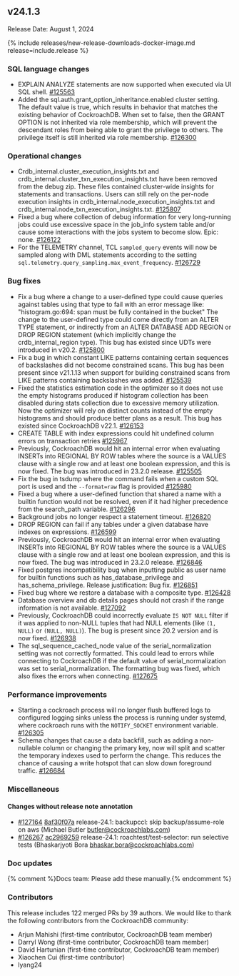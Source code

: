 ## v24.1.3

Release Date: August 1, 2024

{% include releases/new-release-downloads-docker-image.md release=include.release %}

<h3 id="v24-1-3-sql-language-changes">SQL language changes</h3>

- EXPLAIN ANALYZE statements are now supported when executed via UI SQL shell. [#125563][#125563]
- Added the sql.auth.grant_option_inheritance.enabled cluster setting. The default value is true, which results in behavior that matches the existing behavior of CockroachDB. When set to false, then the GRANT OPTION is not inherited via role membership, which will prevent the descendant roles from being able to grant the privilege to others. The privilege itself is still inherited via role membership. [#126300][#126300]

<h3 id="v24-1-3-operational-changes">Operational changes</h3>

- Crdb_internal.cluster_execution_insights.txt and crdb_internal.cluster_txn_execution_insights.txt have been removed from the debug zip. These files contained cluster-wide insights for statements and transactions. Users can still rely on the per-node execution insights in crdb_internal.node_execution_insights.txt and crdb_internal.node_txn_execution_insights.txt. [#125807][#125807]
- Fixed a bug where collection of debug information for very long-running jobs could use excessive space in the job_info system table and/or cause some interactions with the jobs system to become slow.  Epic: none. [#126122][#126122]
- For the TELEMETRY channel, TCL `sampled_query` events will now be sampled along with DML statements according to the setting `sql.telemetry.query_sampling.max_event_frequency`. [#126729][#126729]

<h3 id="v24-1-3-bug-fixes">Bug fixes</h3>

- Fix a bug where a change to a user-defined type could cause queries against tables using that type to fail with an error message like:    "histogram.go:694: span must be fully contained in the bucket"  The change to the user-defined type could come directly from an ALTER TYPE statement, or indirectly from an ALTER DATABASE ADD REGION or DROP REGION statement (which implicitly change the crdb_internal_region type).  This bug has existed since UDTs were introduced in v20.2. [#125800][#125800]
- Fix a bug in which constant LIKE patterns containing certain sequences of backslashes did not become constrained scans. This bug has been present since v21.1.13 when support for building constrained scans from LIKE patterns containing backslashes was added. [#125539][#125539]
- Fixed the statistics estimation code in the optimizer so it does not use the empty histograms produced if histogram collection has been disabled during stats collection due to excessive memory utilization. Now the optimizer will rely on distinct counts instead of the empty histograms and should produce better plans as a result. This bug has existed since CockroachDB v22.1. [#126153][#126153]
- CREATE TABLE with index expressions could hit undefined column errors on transaction retries [#125967][#125967]
- Previously, CockroachDB would hit an internal error when evaluating INSERTs into REGIONAL BY ROW tables where the source is a VALUES clause with a single row and at least one boolean expression, and this is now fixed. The bug was introduced in 23.2.0 release. [#125505][#125505]
- Fix the bug in tsdump where the command fails when a custom SQL port is used and the `--format=raw` flag is provided [#125980][#125980]
- Fixed a bug where a user-defined function that shared a name with a builtin function would not be resolved, even if it had higher precedence from the search_path variable. [#126296][#126296]
- Background jobs no longer respect a statement timeout. [#126820][#126820]
- DROP REGION can fail if any tables under a given database have indexes on expressions. [#126599][#126599]
- Previously, CockroachDB would hit an internal error when evaluating INSERTs into REGIONAL BY ROW tables where the source is a VALUES clause with a single row and at least one boolean expression, and this is now fixed. The bug was introduced in 23.2.0 release. [#126846][#126846]
- Fixed postgres incompatibility bug when inputting public as user name for builtin functions such as has_database_privilege and has_schema_privilege.  Release justification: Bug fix. [#126851][#126851]
- Fixed bug where we restore a database with a composite type. [#126428][#126428]
- Database overview and db details pages should not crash if the range information is not available. [#127092][#127092]
- Previously, CockroachDB could incorrectly evaluate `IS NOT NULL` filter if it was applied to non-NULL tuples that had NULL elements (like `(1, NULL)` or `(NULL, NULL)`). The bug is present since 20.2 version and is now fixed. [#126938][#126938]
- The sql_sequence_cached_node value of the serial_normalization setting was not correctly formatted. This could lead to errors while connecting to CockroachDB if the default value of serial_normalization was set to serial_normalization. The formatting bug was fixed, which also fixes the errors when connecting. [#127675][#127675]

<h3 id="v24-1-3-performance-improvements">Performance improvements</h3>

- Starting a cockroach process will no longer flush buffered logs to configured logging sinks unless the process is running under systemd, where cockroach runs with the `NOTIFY_SOCKET` environment variable. [#126305][#126305]
- Schema changes that cause a data backfill, such as adding a non-nullable column or changing the primary key, now will split and scatter the temporary indexes used to perform the change. This reduces the chance of causing a write hotspot that can slow down foreground traffic. [#126684][#126684]

<h3 id="v24-1-3-miscellaneous">Miscellaneous</h3>

<h4 id="v24-1-3-changes-without-release-note-annotation">Changes without release note annotation</h4>

- [#127164][#127164] [8af30f07a][8af30f07a] release-24.1: backupccl: skip backup/assume-role on aws (Michael Butler <butler@cockroachlabs.com>)
- [#126267][#126267] [ac2969259][ac2969259] release-24.1: roachtest/test-selector: run selective tests (Bhaskarjyoti Bora <bhaskar.bora@cockroachlabs.com>)

<h3 id="v24-1-3-doc-updates">Doc updates</h3>

{% comment %}Docs team: Please add these manually.{% endcomment %}

<div class="release-note-contributors" markdown="1">

<h3 id="v24-1-3-contributors">Contributors</h3>

This release includes 122 merged PRs by 39 authors.
We would like to thank the following contributors from the CockroachDB community:

- Arjun Mahishi (first-time contributor, CockroachDB team member)
- Darryl Wong (first-time contributor, CockroachDB team member)
- David Hartunian (first-time contributor, CockroachDB team member)
- Xiaochen Cui (first-time contributor)
- lyang24

</div>

[#125505]: https://github.com/cockroachdb/cockroach/pull/125505
[#125539]: https://github.com/cockroachdb/cockroach/pull/125539
[#125563]: https://github.com/cockroachdb/cockroach/pull/125563
[#125800]: https://github.com/cockroachdb/cockroach/pull/125800
[#125807]: https://github.com/cockroachdb/cockroach/pull/125807
[#125967]: https://github.com/cockroachdb/cockroach/pull/125967
[#125980]: https://github.com/cockroachdb/cockroach/pull/125980
[#126122]: https://github.com/cockroachdb/cockroach/pull/126122
[#126153]: https://github.com/cockroachdb/cockroach/pull/126153
[#126267]: https://github.com/cockroachdb/cockroach/pull/126267
[#126296]: https://github.com/cockroachdb/cockroach/pull/126296
[#126300]: https://github.com/cockroachdb/cockroach/pull/126300
[#126305]: https://github.com/cockroachdb/cockroach/pull/126305
[#126428]: https://github.com/cockroachdb/cockroach/pull/126428
[#126599]: https://github.com/cockroachdb/cockroach/pull/126599
[#126684]: https://github.com/cockroachdb/cockroach/pull/126684
[#126729]: https://github.com/cockroachdb/cockroach/pull/126729
[#126820]: https://github.com/cockroachdb/cockroach/pull/126820
[#126846]: https://github.com/cockroachdb/cockroach/pull/126846
[#126851]: https://github.com/cockroachdb/cockroach/pull/126851
[#126938]: https://github.com/cockroachdb/cockroach/pull/126938
[#127092]: https://github.com/cockroachdb/cockroach/pull/127092
[#127164]: https://github.com/cockroachdb/cockroach/pull/127164
[#127675]: https://github.com/cockroachdb/cockroach/pull/127675
[8af30f07a]: https://github.com/cockroachdb/cockroach/commit/8af30f07a
[ac2969259]: https://github.com/cockroachdb/cockroach/commit/ac2969259
